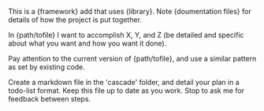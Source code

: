 This is a {framework} add that uses {library}. Note {doumentation files} for details of how the project is put together.

In {path/tofile} I want to accomplish X, Y, and Z (be detailed and specific about what you want and how you want it done).

Pay attention to the current version of {path/tofile}, and use a similar pattern as set by existing code.

Create a markdown file in the 'cascade' folder, and detail your plan in a todo-list format. Keep this file up to date as you work. Stop to ask me for feedback between steps.
